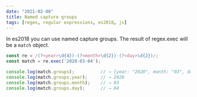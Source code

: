 ```yaml
---
date: "2021-02-08"
title: Named capture groups
tags: [regex, regular expressions, es2018, js]
---
```


In es2018 you can use named capture groups. The result of regex.exec will be a `match` object.

```js
const re = /(?<year>\d{4})-(?<month>\d{2})-(?<day>\d{2})/;
const match = re.exec('2020-03-04');

console.log(match.groups);          // → {year: "2020", month: "03", day: "04"}
console.log(match.groups.year);     // → 2020
console.log(match.groups.month);    // → 03
console.log(match.groups.day);      // → 04
```

